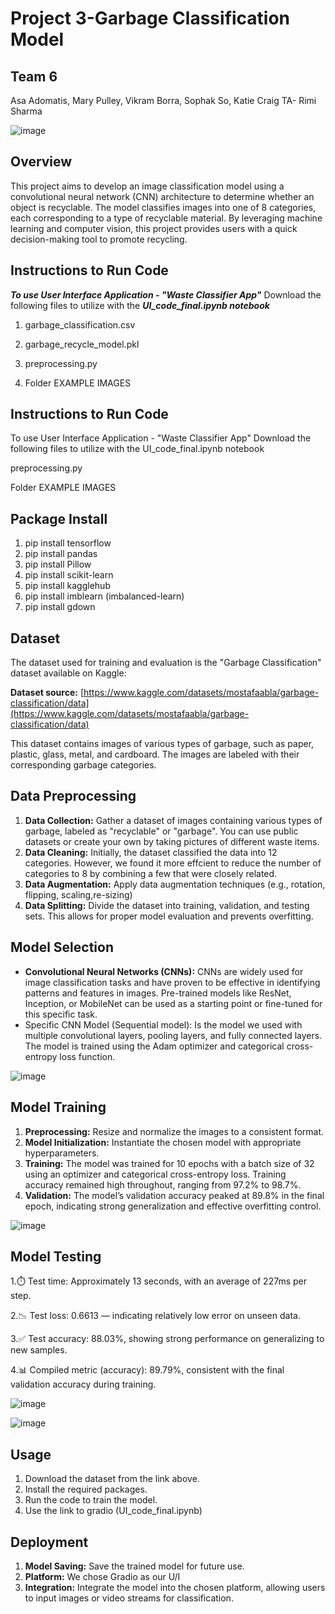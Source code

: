 # Project 3-Garbage Classification Model

## Team 6
Asa Adomatis, Mary Pulley, Vikram Borra, Sophak So, Katie Craig
TA- Rimi Sharma

![image](https://github.com/user-attachments/assets/ab6769bd-7fae-4531-800b-ddf63dbe967e)


## Overview

This project aims to develop an image classification model using a convolutional neural network (CNN) architecture to determine whether an object is recyclable. The model classifies images into one of 8 categories, each corresponding to a type of recyclable material. By leveraging machine learning and computer vision, this project provides users with a quick decision-making tool to promote recycling.


## Instructions to Run Code

***To use User Interface Application - "Waste Classifier App"***
Download the following files to utilize with the ***UI_code_final.ipynb notebook***

1. garbage_classification.csv

2. garbage_recycle_model.pkl

3. preprocessing.py

4. Folder EXAMPLE IMAGES



## Instructions to Run Code
To use User Interface Application - "Waste Classifier App" Download the following files to utilize with the UI_code_final.ipynb notebook

preprocessing.py

Folder EXAMPLE IMAGES

## Package Install

1. pip install tensorflow 
2. pip install pandas
3. pip install Pillow
4. pip install scikit-learn
5. pip install kagglehub
6. pip install imblearn (imbalanced-learn)
7. pip install gdown

## Dataset

The dataset used for training and evaluation is the "Garbage Classification" dataset available on Kaggle:

**Dataset source:** [https://www.kaggle.com/datasets/mostafaabla/garbage-classification/data](https://www.kaggle.com/datasets/mostafaabla/garbage-classification/data)

This dataset contains images of various types of garbage, such as paper, plastic, glass, metal, and cardboard. The images are labeled with their corresponding garbage categories.

## Data Preprocessing

1. **Data Collection:** Gather a dataset of images containing various types of garbage, labeled as "recyclable" or "garbage". You can use public datasets or create your own by taking pictures of different waste items.
2. **Data Cleaning:** Initially, the dataset classified the data into 12 categories.  However, we found it more effcient to reduce the number of categories to 8 by combining a few that were closely related. 
3. **Data Augmentation:** Apply data augmentation techniques (e.g., rotation, flipping, scaling,re-sizing) 
4. **Data Splitting:** Divide the dataset into training, validation, and testing sets. This allows for proper model evaluation and prevents overfitting.

## Model Selection

- **Convolutional Neural Networks (CNNs):** CNNs are widely used for image classification tasks and have proven to be effective in identifying patterns and features in images. Pre-trained models like ResNet, Inception, or MobileNet can be used as a starting point or fine-tuned for this specific task.
- Specific CNN Model (Sequential model): Is the model we used with multiple convolutional layers, pooling layers, and fully connected layers.  The model is trained using the Adam optimizer and categorical cross-entropy loss function.

![image](https://github.com/user-attachments/assets/c611349b-0058-4803-8da0-32ea5bcf877b)



## Model Training

1. **Preprocessing:** Resize and normalize the images to a consistent format.
2. **Model Initialization:** Instantiate the chosen model with appropriate hyperparameters.
3. **Training:** The model was trained for 10 epochs with a batch size of 32 using an optimizer and categorical cross-entropy loss. Training accuracy remained high throughout, ranging from 97.2% to 98.7%.
4. **Validation:** The model’s validation accuracy peaked at 89.8% in the final epoch, indicating strong generalization and effective overfitting control.

![image](https://github.com/user-attachments/assets/55acf8e1-13bc-42d1-91a5-509c5efb3861)


## Model Testing

1.⏱️ Test time: Approximately 13 seconds, with an average of 227ms per step.

2.📉 Test loss: 0.6613 — indicating relatively low error on unseen data.

3.✅ Test accuracy: 88.03%, showing strong performance on generalizing to new samples.

4.📊 Compiled metric (accuracy): 89.79%, consistent with the final validation accuracy during training.


![image](https://github.com/user-attachments/assets/5daad6e9-e863-45ab-8888-9f354e105578)

![image](https://github.com/user-attachments/assets/d8611443-1387-4ff6-9e37-e5cf29731ae3)


## Usage

1. Download the dataset from the link above.
2. Install the required packages.
3. Run the code to train the model.
4. Use the link to gradio (UI_code_final.ipynb) 

## Deployment

1. **Model Saving:** Save the trained model for future use.
2. **Platform:** We chose Gradio as our U/I 
3. **Integration:** Integrate the model into the chosen platform, allowing users to input images or video streams for classification.


